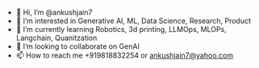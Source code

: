 - 👋 Hi, I’m @ankushjain7
- 👀 I’m interested in Generative AI, ML, Data Science, Research, Product
- 🌱 I’m currently learning Robotics, 3d printing, LLMOps, MLOPs, Langchain, Quanitzation
- 💞️ I’m looking to collaborate on GenAI
- 📫 How to reach me +919818832254 or ankushjain7@yahoo.com

<!---
ankushjain7/ankushjain7 is a ✨ special ✨ repository because its `README.md` (this file) appears on your GitHub profile.
You can click the Preview link to take a look at your changes.
--->
